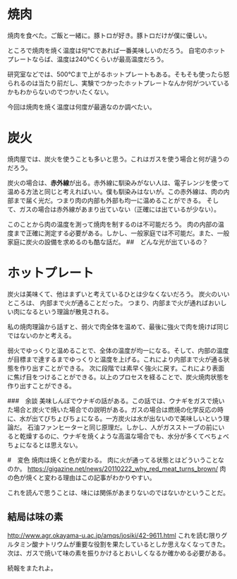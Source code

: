 # 焼肉

焼肉を食べた。ご飯と一緒に。豚トロが好き。豚トロだけが僕に優しい。

ところで焼肉を焼く温度は何℃であれば一番美味しいのだろう。
自宅のホットプレートならば、温度は240℃くらいが最高温度だろう。

研究室などでは、500℃まで上がるホットプレートもある。そもそも使ったら怒られるのは当たり前だし、実験でつかったホットプレートなんか何がついているかもわからないのでつかいたくない。

今回は焼肉を焼く温度は何度が最適なのか調べたい。

# 炭火
焼肉屋では、炭火を使うことも多いと思う。これはガスを使う場合と何が違うのだろう。

炭火の場合は、**赤外線**が出る。赤外線に馴染みがない人は、電子レンジを使って温める方法と同じと考えればいい。僕も馴染みはないが。この赤外線は、肉の内部まで届く光だ。つまり肉の内部も外部も均一に温めることができる。
そして、ガスの場合は赤外線があまり出ていない（正確には出ているが少ない）。


このことから肉の温度を測って焼肉を制するのは不可能だろう。
肉の内部の温度まで正確に測定する必要がある。しかし、一般家庭では不可能だ。また、一般家庭に炭火の設備を求めるのも酷な話だ。
##　どんな光が出ているの？

 
# ホットプレート
炭火は美味くて、他はまずいと考えているひとは少なくないだろう。
炭火のいいところは、 内部まで火が通ることだった。
つまり、内部まで火が通ればおいしい肉になるという理論が散見される。

私の焼肉理論から話すと、弱火で肉全体を温めて、最後に強火で肉を焼けば同じではないのかと考える。

弱火でゆっくりと温めることで、全体の温度が均一になる。そして、内部の温度が目標まで達するまでゆっくりと温度を上げる。これにより内部まで火が通る状態を作り出すことができる。
次に段階では素早く強火に戻す。これにより表面に焦げ目をつけることができる。以上のプロセスを経ることで、炭火焼肉状態を作り出すことができる。

###　余談
美味しんぼでウナギの話がある。この話では、ウナギをガスで焼いた場合と炭火で焼いた場合での説明がある。ガスの場合は燃焼の化学反応の時に、水が出てびちょびちょになる。一方炭火は水が出ないので美味しいという理論だ。
石油ファンヒーターと同じ原理だ。しかし、人がガスストーブの前にいると乾燥するのに、ウナギを焼くような高温な場合でも、水分が多くてべちょべちょになるとは思えない。

#　変色
焼肉は焼くと色が変わる。
肉に火が通ってる状態とはどういうことなのか。
https://gigazine.net/news/20110222_why_red_meat_turns_brown/
肉の色が焼くと変わる理由はこの記事がわかりやすい。

これを読んで思うことは、味には関係があまりないのではないかということだ。

## 結局は味の素

http://www.agr.okayama-u.ac.jp/amqs/josiki/42-9611.html
これを読む限りグルタミン酸ナトリウムが重要な役割を果たしているとしか思えなくなってきた。
次は、ガスで焼いて味の素を振りかけるとおいしくなるか確かめる必要がある。

続報をまたれよ。



